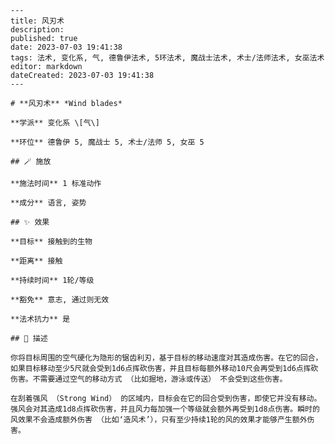 
    ---
    title: 风刃术
    description: 
    published: true
    date: 2023-07-03 19:41:38
    tags: 法术, 变化系, 气, 德鲁伊法术, 5环法术, 魔战士法术, 术士/法师法术, 女巫法术
    editor: markdown
    dateCreated: 2023-07-03 19:41:38
    ---

    # **风刃术** *Wind blades*

    **学派** 变化系 \[气\] 

    **环位** 德鲁伊 5, 魔战士 5, 术士/法师 5, 女巫 5

    ## 🪄 施放

    **施法时间** 1 标准动作

    **成分** 语言, 姿势

    ## ✨ 效果 

    **目标** 接触到的生物 

    **距离** 接触  

    **持续时间** 1轮/等级 

    **豁免** 意志, 通过则无效

    **法术抗力** 是

    ## 📖 描述

    你将目标周围的空气硬化为隐形的锯齿利刃，基于目标的移动速度对其造成伤害。在它的回合，如果目标移动至少5尺就会受到1d6点挥砍伤害，并且目标每额外移动10尺会再受到1d6点挥砍伤害。不需要通过空气的移动方式 （比如掘地，游泳或传送） 不会受到这些伤害。

    在刮着强风 （Strong Wind） 的区域内，目标会在它的回合受到伤害，即使它并没有移动。强风会对其造成1d8点挥砍伤害，并且风力每加强一个等级就会额外再受到1d8点伤害。瞬时的风效果不会造成额外伤害 （比如‘造风术’），只有至少持续1轮的风的效果才能够产生额外伤害。
    